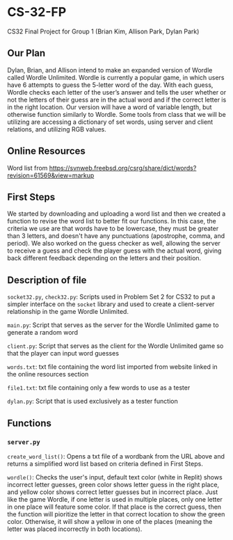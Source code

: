 # CS-32-FP
CS32 Final Project for Group 1 (Brian Kim, Allison Park, Dylan Park)

## Our Plan
Dylan, Brian, and Allison intend to make an expanded version of Wordle called Wordle Unlimited. Wordle is currently a popular game, in which users have 6 attempts to guess the 5-letter word of the day. With each guess, Wordle checks each letter of the user’s answer and tells the user whether or not the letters of their guess are in the actual word and if the correct letter is in the right location. Our version will have a word of variable length, but otherwise function similarly to Wordle. Some tools from class that we will be utilizing are accessing a dictionary of set words, using server and client relations, and utilizing RGB values. 

## Online Resources
Word list from https://svnweb.freebsd.org/csrg/share/dict/words?revision=61569&view=markup

## First Steps
We started by downloading and uploading a word list and then we created a function to revise the word list to better fit our functions. In this case, the criteria we use are that words have to be lowercase, they must be greater than 3 letters, and doesn't have any punctuations (apostrophe, comma, and period). We also worked on the guess checker as well, allowing the server to receive a guess and check the player guess with the actual word, giving back different feedback depending on the letters and their position.

## Description of file
`socket32.py`, `check32.py`: Scripts used in Problem Set 2 for CS32 to put a simpler interface on the `socket` library and used to create a client-server relationship in the game Wordle Unlimited.

`main.py`: Script that serves as the server for the Wordle Unlimited game to generate a random word

`client.py`: Script that serves as the client for the Wordle Unlimited game so that the player can input word guesses

`words.txt`: txt file containing the word list imported from website linked in the online resources section

`file1.txt`: txt file containing only a few words to use as a tester

`dylan.py`: Script that is used exclusively as a tester function

## Functions

### `server.py`
`create_word_list()`: Opens a txt file of a wordbank from the URL above and returns a simplified word list based on criteria defined in First Steps.

`wordle()`: Checks the user's input, default text color (white in Replit) shows incorrect letter guesses, green color shows letter guess in the right place, and yellow color shows correct letter guesses but in incorrect place. Just like the game Wordle, if one letter is used in multiple places, only one letter in one place will feature some color. If that place is the correct guess, then the function will pioritize the letter in that correct location to show the green color. Otherwise, it will show a yellow in one of the places (meaning the letter was placed incorrectly in both locations). 



